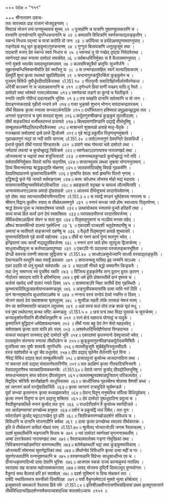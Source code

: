 +++
title = "१५१"

+++
श्रीनारायण उवाच-  
ततः सारस्वतः प्राह राजानं भोजपुङ्गवम् ।  
मिष्टान्नं भोजनं रम्यं पानमुच्चावचं शुभम् ॥१ ॥
पूजार्हाणि च पात्राणि पुष्पाण्युपस्कराणि च ।  
वस्त्राणि दानयोग्यानि सुगन्धिचन्दनानि च ॥२ ॥
कमलानि विचित्राणि स्वर्णरूप्याद्यलङ्कृतीन् ।  
स्कन्धे निधाय पद्भ्यां च यात्रां करोति यो जनः ॥३ ॥
अर्पयित्वा च हर्यग्रेऽक्षयपुण्यमवाप्नुयात् ।  
गङ्गोदकं मधु घृतं कुङ्कुमाऽगुरुचन्दनम् ॥४ ॥
गुग्गुलं बिल्वपत्राणि धत्तूरकुसुमं तथा ।  
पादचारी भजन् देवं स्कन्धे स्वयं निधाय च ॥५ ॥
भवनाथं तु यो गच्छेद् दृष्ट्वा निवेदयेत्तथा ।  
स्वर्णनद्यां तथा स्नात्वा दामोदरं समर्चयेत् ॥६ ॥
सर्वबन्धविनिर्मुक्तः स वै कैलासमाप्नुयात् ।  
गणो मुक्तो भवत्येव यावदाभूतसम्प्लवम् ॥७ ॥
कलत्रमित्रपुत्रैर्वा भ्रातृभिः सुजनैर्जनैः ।  
सुहृत्सम्बन्धिभिश्चान्यैर्याति देवं स्मरँस्तु यः ॥८ ॥
स तन्मण्डलसहितः स्वर्गं यात्यादिवाकरम् ।  
देवमूर्तिं शुभां कृत्वा रथस्थां सुप्रतिष्ठिताम् ॥९ ॥
चन्दनागुरुकर्पूरैरर्चितां कुङ्कुमेन च ।  
पूजयन् विविधैः पुष्पैर्धूपदीपादिकैस्तथा ॥1.151.१० ॥
गीतनृत्यैः सवादित्रैर्हास्यैर्लास्यैरनेकधा ।  
धरित्रीं काञ्चनं गां च जलान्नवसनानि च ॥११ ॥
तृणेन्धने प्रियां वाणीं यच्छन् याति तु रैवते ।  
दामोदरे तथा भवेश्वरे गत्वाऽर्चयत्यथ ॥१२॥
स्वर्णवत्यां तडागे वा कुण्डे च रैवतीकृते ।  
स्नाति जपति गोविन्दं ददात्यन्नानि भूरिशः ॥१ ३॥
तत्र यच्छति दानानि सर्वस्वानि च यो जनः ।  
देवाङ्गनाकरग्राहे गृहीतो नन्दने वने ॥१४॥
गत्वा भुङ्क्ते शुभान् भोगान् यावदाचन्द्रतारकम् ।  
तीर्थे विप्रवचः कृत्वा स्नात्वा सन्ध्याऽर्चनादिके ॥१५॥
दर्भांस्तिलान् हविष्यान्नं प्रयु्ञ्ज्याच्छ्रद्धया ततः ।  
अगस्तं भृङ्गराजं च पुष्पं शतदलं शुभम् ॥१६॥
कर्पूरागुरुश्रीखण्डं कुङ्कुमं तुलसीदलम् ।  
तीर्थे सङ्कल्पितं मर्त्यैस्तदनन्तं प्रजायते ॥१७॥
बिल्वप्रमाणपिण्डानि दद्याद्वै तीर्थभूमिषु ।  
ताम्बूलफलनैवैद्यतिलदर्भोदकैस्तथा ॥१८॥
मासान्तरे शुक्लपक्षे क्षयाहे मातृ-पैतृके ।  
गजच्छायां त्रयोदश्यां द्रव्ये प्राप्ते द्विजोत्तमे ॥१९॥
गृहे श्राद्धं प्रकुर्वीत पितृणामृणमुक्तये ।  
गृहाच्छतगुणं नद्यां या नदी याति सागरम् ॥1.151.२० ॥
ततोऽनन्तगुणं देवमन्दिरे देवसन्निधौ ।  
प्रभासे पुष्करे तीर्थे गयायां पिण्डतारके ॥२१ ॥
प्रयागे चाथ गोमत्यां भावे दामोदरे तथा ।  
नर्मदायां तपत्यां च कुर्याच्छ्राद्धं त्रिविक्रमे ॥२२॥
स्वर्णरक्षाऽऽपगायाश्च नारायणह्रदे तथा ।  
ओजस्वत्यां च भद्रायां तथा शत्रुजितातटे ॥२३ ॥
वामनस्थलकुण्डाग्रे कुर्याच्छ्राद्धं नरो यदि ।  
सर्वपापविनिर्मुक्ताः पितरो यान्ति सद्गतिम् ॥२४॥
सन्तानमुत्तमं लब्ध्वा भुक्त्वा भोगाननुत्तमान् ।  
दिव्यं विमानमारुह्य श्राद्धकृद्याति मोक्षणम् ॥२५॥
जातकर्मादियज्ञेषु विवाहे गृहकर्मणि ।  
देवप्रतिष्ठाप्रारम्भे कूपवाप्यादिकर्मणि ॥२६॥
तृप्यन्ति देवताः सर्वा हृष्यन्ति पितरो नृणाम् ।  
वृद्धिश्राद्धे कृते गेहे जायते सर्वमङ्गलम् ॥२७॥
कामः क्रोधश्च लोभश्च मोहो मद्यं मदादयः ।  
मायामात्सर्यपैशुन्यमविवेकोऽविचारिता ॥२८॥
अहङ्कारो यदृच्छा च चापल्यं लौल्यमित्यपि ।  
अन्यायसाधनाऽऽयासः प्रमादो द्रोहसाहसे ॥२९॥
आलस्यं दीर्घसूत्रत्वं परदारोपसेवनम् ।  
एते दोषाः सदा त्याज्यास्तीर्थगामिनरादिना ॥1.151.३ ०॥
स स्याद्वै मण्डनं भूमेदेशस्य नगरस्य च ।  
श्रीमान् विद्वान् कुलीनः स्यात् स तीर्थफलमश्नुते ॥३१ ॥
स्नानं सन्ध्या जपो होमः स्वाध्यायः पितृतर्पणम् ।  
श्राद्धं देवस्य पूजा च त्यक्तदोषस्य जायते ॥३२॥
उत्थायोत्थाय स्नातव्यं पूज्यौ हरिहरौ तथा ।  
सत्यं वाच्यं हितं कार्यं दानं देयं स्वशक्तितः ॥३३॥
परापवादभीरुत्वं परदारविवर्जनम् ।  
तैर्थिकदोषाऽग्राहित्वं सेवनं च सतां मुदा ॥३४॥
पितृमातृगुरूणां च नाऽप्रियं मनसा वहेत् ।  
औषधं शाकमर्थिभ्यो दातव्यं गृहमेधिना ॥३ '६ ॥
एकादशी पञ्चदशी चतुर्दश्यष्टमीषु च ।  
अमायां च व्यतीपाते सङ्क्रान्तो ग्रहणेषु च ॥३६ ॥
वैधृतौ पितृमातॄणां क्षयाहे शुभवासरे ।  
युगमन्वादिदिवसे गृहे कार्यो महोत्सवः ॥३७॥
तीर्थे वा गमनं कार्यं पुण्यं शतगुणं भवेत् ।  
इन्द्रियाणां जयः कार्यो मद्यद्यूतविवर्जनम् ॥३८ ॥
स्नानं दानं जपो होमः सुरपूजा द्विजार्चनम् ।  
साधुसाध्वीप्रपूजा च कर्तव्याऽक्षयपुण्यदा ॥३९ ॥
एकाऽपि गोः प्रदातव्या वस्त्रालङ्कारभूषिता ।  
दोग्ध्री सवस्त्रा तरुणी सवत्सा सुद्विजाय च ॥1.151.४० ॥
साधवेऽन्नसुभोज्यानि साध्व्यै वस्त्राद्यलङ्कृतिः ।  
देयान्यन्नानि वस्तूनि यथा स्याद्वै प्रसन्नता ॥४१ ॥
सप्तजन्मसु पापिष्ठ इह जन्मनि चाऽधमः ।  
एकां ददाति यो धेनुं मुच्यते सर्वपातकैः ॥४ २ ॥
यदाऽसौ नीयते बद्धो यममार्गेण किङ्करैः ।  
तदा धेनुः समागत्य स्वं पुत्रमिव रक्षति ॥४३ ॥
विजित्य हुङ्कृतेनैव तान् दूतान् दूरतः कृतान् ।  
गौर्दातारं समादाय याति वै हरिमन्दिरम् ॥४४॥
वृषो धर्म इति प्रोक्तस्तीर्थे दानं वृषस्य च ।  
कर्तव्यं रक्षयेद् धर्मो दातारं नयते दिवम् ॥४५ ॥
ग्रासमात्राऽपि भिक्षा सत्तीर्थे देया गृहस्थितैः ।  
कुम्भपत्रादिसिद्धान्नछत्रोपानत्कमण्डलुम् ॥४६ ॥
अङ्गुलीयकवासांसि दत्वा याति नरो दिवि ।  
पानं श्रान्ततृषार्ताय क्षुधार्तायाऽन्नमेव च ॥४७ ॥
नग्नाय वस्त्रं सन्देयं देव्यो नयन्ति तं दिवम् ।  
भोजनं सततं देयं यथाशक्त्या घृतप्लुतम् ॥४८ ॥
शुत्पीडा महती लोके तस्यान्नं भेषजं मतम् ।  
तेन सा शान्तिमायाति चान्नदानं तदुत्तमम् ॥४९ ॥
अन्नं वस्त्रं फलं तोयं तक्र शाकं घृतं मधु ।  
पत्रं पुष्पं तथोपानत् कन्था यष्टिः कमण्डलुः ॥1.151.५ ० ॥
छत्रं पात्रं तथा विद्या पुस्तकं च सुरार्चनम् ।  
कन्याकुशोपनीतानि बीजौषधिगृहाणि च ॥५१ ॥
रत्नं क्षेत्रं यज्ञपात्रं योगपट्टं च पादुके ।  
कृष्णाजिनं बुद्धिदानं धर्मदेशकथानकम् ॥५२ ॥
तीर्थे गत्वा बहु देयं तेन श्रेयो महद्भवेत् ।  
सर्वपापक्षयं कृत्वा दाता याति हरेः पदम् ॥५३ ॥
अश्वमेधादिभिर्यज्ञैर्गयायां पिण्डदानतः ।  
यत्फलं स्यान्नृणां तत्स्याद् दृष्टे दामोदरे भुवि ॥५४॥
एकादश्यां कृतस्नानो देवपूजापरो भवेत् ।  
पञ्चामृतेन संस्नाप्य स्नात्वा तीर्थोदकेन च ॥५५॥
कुङ्कुमागुरुश्रीखण्डकर्पूरोदकमिश्रितैः ।  
पूजयित्वा ततः पुष्पैः शतपत्रैः सुगन्धिभिः ॥५६॥
मालतीकुसुमैः शुभ्रैर्बहुभिस्तुलसीदलैः ।  
वस्त्रं यज्ञोपवीतं च धूपं चैव प्रधूपयेत् ॥५७॥
दीपं दद्याद् घृतेनैव तैलेनापि घृतं विना ।  
नैवेद्यं विविधं दद्यात् फलं ताम्बूलमित्यपि ॥५८॥
प्रासादपूजां कुर्याच्च ध्वजदानादिना तथा ।  
गां सवत्सां ततो दद्यात् संसारार्णवतारिणीम् ॥५९॥
ततः प्रदक्षिणं कृत्वा गीतवादित्रनिःस्वनैः ।  
वेदपाठपुराणैश्च व्याख्यादिव्यकथानकैः ॥1.151.६०॥
देवाग्रे जागरं कुर्याद् दीपद्योतितभूमिषु ।  
सप्तधान्यमयान् सप्त पर्वतान् दीपसंयुतान् ॥६१॥
फलताम्बूलपक्वान्नपूजितान् परिकल्पयेत् ।  
विद्वद्भिः श्रोत्रियैः शान्तैर्ब्राह्मणैः साधुभिस्तथा ॥६२॥
साध्वीभिश्च गृहस्थैश्च श्रोतव्या वैष्णवी कथा ।  
एवं जागरणं कार्यं रागद्वेषादिवर्जितैः ॥६३॥
कृत्वा जागरणं रात्रावुदिते सूर्यमण्डले ।  
पूर्वां सन्ध्यां कृतस्नानः कृत्वा मध्याह्नमाचरेत् ॥६४॥
देवान् पितॄन् मनुष्याँश्च तर्पित्वा विधिपूर्वकम् ।  
कृत्वा स्नानं पितॄणां च दानं दद्यात्तु शक्तितः ॥६५॥
देवं दामोदरं पुष्पधूपादिना प्रपूज्य च ।  
रैवतीकुण्डसलिले स्नानं कुर्यात् ततः पुनः ॥६६ ॥
राधादेरीदर्शनं वै कुर्याच्च स्वर्णदीजले ।  
तत आरोहणवाप्यां प्रगच्छेच्च हनूमतः ॥६७॥
दर्शनं च प्रकुर्याद्वै जलं पिबेत्। ततः पुनः ।  
पर्वतारोहणं कुर्याद् यद्वाऽऽगच्छेत् पुरं प्रति ॥६८॥
त्रिएविक्रमरणच्छोडदर्शनं संविधाय च ।  
विविधानि च दानानि भोजनादीनि सर्वथा ॥६९ ॥
दत्वा कृत्वा प्रगच्छेच्च स्वालयं तीर्थकारकः ।  
इति ते तीर्थकरणं कथितं मोक्षदं परम् ॥1.151.७०॥
श्रुत्वैतद् भोजराजोऽपि जगाम रैवताचलम् ।  
ददर्श मुख्यतीर्थानि मङ्गलानि विधाय च ॥७१ ॥
भवं दामोदरं स्वर्णरक्षां मृगाननास्थलीम् ।  
अम्बां दत्तात्रेयरूपं नारायणह्रदं तथा ॥७२॥
रैवताचलमालोक्य गङ्गां गोमुखिकां तथा ।  
त्रिविक्रमरणच्छोडमन्दिरं वामनस्थलीम् ॥७३॥
बलेर्मखस्थलीं भद्रां तथा कुङ्कुमवापिकाम् ।  
ओजस्वतीं सोमनाथं सुवर्णद्वारिकां तथा ॥७४॥
तीर्थान्येवं विविधानि कृत्वा दत्वा महीं च गाः ।  
सुवर्णरजतादीनि रत्नाभूषणकानि च ॥७५॥
वस्त्राण्यन्नानि विप्रेभ्यः साधुसाध्वीभ्य एव च ।  
दीनान्धकृपणादिभ्यो दत्वा देयानि भूरिशः ॥७६॥
आजगाम स्ककं राज्यं कान्यकुब्जं नराधिपः ।  
स्वराज्ञ्या सह यात्राया महोत्सवमकारयत् ॥७७॥
तावद् भोजस्य दृष्टिर्वै दिव्याऽभूत् पुण्ययोगतः ।  
वैकुण्ठं चाथ कैलासं हरिं हरं सपार्षदम् ॥७८॥
ददर्श सुविमानं च दिव्य मोक्षकरं ततः ।  
पार्षदैः स्थापितस्तत्र सस्त्रीको दिव्यविग्रहः ॥७९॥
ययौ वैकुण्ठमेवाऽयं मुक्तो भूत्वा हरेर्बलात् ।  
इत्युक्तस्ते चमत्कारो रैवतस्य प्रिये रमे! ॥1.151.८०॥
इतिश्रीलक्ष्मीनारायणीयसंहितायां प्रथमं कृतयुगसन्ताने तीर्थविधिदानादिप्रदर्शननामैकपञ्चाशदधिक शततमोऽध्यायः ॥१५१ ॥
    
